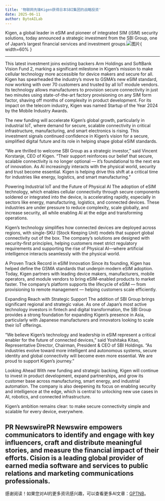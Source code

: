 ```yaml
---
title: '物联网先锋Kigen获得日本SBI集团的战略投资'
date: 2025-06-11
author: ByteAILab
---
```


Kigen, a global leader in eSIM and pioneer of integrated SIM (iSIM) security solutions, today announced a strategic investment from the SBI Group, one of Japan’s largest financial services and investment groups.![图片](https://ai-techpark.com/wp-content/uploads/IoT-Pioneer.jpg){ width=60% }

---
 This latest investment joins existing backers Arm Holdings and SoftBank Vision Fund 2, marking a significant milestone in Kigen’s mission to make cellular technology more accessible for device makers and secure for all. Kigen has spearheaded the industry’s move to GSMA’s new eSIM standard, now working with over 70 customers and trusted by all IoT module vendors. Its technology allows manufacturers to provision secure connectivity in just two minutes using state-of-the-art factory provisioning on any SIM form factor, shaving off months of complexity in product development. For its impact on the telecom industry, Kigen was named Startup of the Year 2024 by the Mobile Industry Awards. 

The new funding will accelerate Kigen’s global growth, particularly in industrial IoT, where demand for secure, scalable connectivity in critical infrastructure, manufacturing, and smart electronics is rising. This investment signals continued confidence in Kigen’s vision for a secure, simplified digital future and its role in helping shape global eSIM standards. 

“We are thrilled to welcome SBI Group as a strategic investor,” said Vincent Korstanje, CEO of Kigen. “Their support reinforces our belief that secure, scalable connectivity is no longer optional — it’s foundational to the next era of innovation. As AI increasingly interacts with the physical world, security and trust become essential. Kigen is helping drive this shift at a critical time for industries like energy, logistics, and smart manufacturing.” 

Powering Industrial IoT and the Future of Physical AI The adoption of eSIM technology, which enables cellular connectivity through secure components soldered or integrated into the device, is accelerating rapidly, especially in sectors like energy, manufacturing, logistics, and connected devices. These industries are under pressure to reduce complexity, scale globally, and increase security, all while enabling AI at the edge and transforming operations. 

Kigen’s technology simplifies how connected devices are deployed across regions, with single-SKU (Stock Keeping Unit) models that support global connectivity out of the box. The company’s solutions are designed with security-first principles, helping customers meet strict regulatory requirements and supporting the rise of Physical AI—where artificial intelligence interacts seamlessly with the physical world. 

A Proven Track Record in eSIM Innovation Since its founding, Kigen has helped define the GSMA standards that underpin modern eSIM adoption. Today, Kigen partners with leading device makers, manufacturers, mobile operators, and module vendors to bring eSIM-enabled products to market faster. The company’s platform supports the lifecycle of eSIM — from provisioning to remote management — helping customers scale efficiently. 

Expanding Reach with Strategic Support The addition of SBI Group brings significant regional and strategic value. As one of Japan’s most active technology investors in fintech and digital transformation, the SBI Group provides a strong foundation for expanding Kigen’s presence in Asia, particularly with Japanese manufacturers and innovators looking to scale their IoT offerings. 

“We believe Kigen’s technology and leadership in eSIM represent a critical enabler for the future of connected devices,” said Yoshitaka Kitao, Representative Director, Chairman, President & CEO of SBI Holdings. “As industries evolve toward more intelligent and autonomous systems, secure identity and global connectivity will become even more essential. We are proud to support Kigen’s journey.” 

Looking Ahead With new funding and strategic backing, Kigen will continue to invest in product development, expand partnerships, and grow its customer base across manufacturing, smart energy, and industrial automation. The company is also deepening its focus on enabling security and intelligence at the edge, which is central to unlocking new use cases in AI, robotics, and connected infrastructure. 

Kigen’s ambition remains clear: to make secure connectivity simple and scalable for every device, everywhere. 

PR NewswirePR Newswire empowers communicators to identify and engage with key influencers, craft and distribute meaningful stories, and measure the financial impact of their efforts. Cision is a leading global provider of earned media software and services to public relations and marketing communications professionals.
---
感谢阅读！如果您对AI的更多资讯感兴趣，可以查看更多AI文章：[GPTNB](https://gptnb.com)。